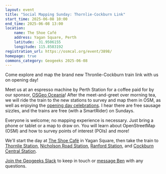 ```yaml
---
layout: event
title: "Social Mapping Sunday: Thornlie-Cockburn Link"
start_time: 2025-06-08 10:00
end_time: 2025-06-08 13:00
location:
    name: The Shoe Café
    address: Yagan Square, Perth
    latitude: -31.9506155
    longitude: 115.8583192
registration_url: https://osmcal.org/event/3898/
homepage: true
commons_category: Geogeeks 2025-06-08
---
```


Come explore and map the brand new Thronlie-Cockburn train link with us on opening day!

Meet us at an espresso machine by Perth Station for a coffee paid for by our sponsor, [OSGeo Oceania][osgeo]! After the meet-and-greet over morning tea, we will ride the train to the new stations to survey and map them in OSM, as well as enjoying the [opening day celebrations][event-new-link]. I hear there are free sausage sizzles, and the trains are free (with a SmartRider) on Sundays.

Everyone is welcome; no mapping experience is necessary. Just bring a phone or tablet or a map to draw on. You will learn about OpenStreetMap (OSM) and how to survey points of interest (POIs) and more!

We'll start the day at [The Shoe Café][cafe] in Yagan Square, then take the train to [Thornlie Station][station-thornlie], [Nicholson Road Station][station-nicholson], [Ranford Station][station-ranford], and [Cockburn Central Station][station-cockburn].

[Join the Geogeeks Slack][slack] to keep in touch or [message Ben][msg-ben] with any questions.

[event-new-link]: https://metronet.wa.gov.au/news/latest-news/thornlie-cockburn-line-community-event-1
[station-thornlie]: https://www.openstreetmap.org/node/697317602
[station-nicholson]: https://www.openstreetmap.org/node/7976328392
[station-ranford]: https://www.openstreetmap.org/node/12870144929
[station-cockburn]: https://www.openstreetmap.org/node/662852799
[cafe]: https://www.openstreetmap.org/node/6988802659
[osgeo]: https://osgeo-oceania.org/
[msg-ben]: https://www.openstreetmap.org/message/new/BudgieInWA
[slack]: https://geogeeks.org/#contact
